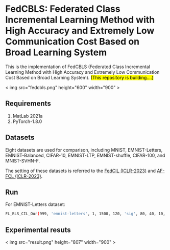 # FedCBLS: Federated Class Incremental Learning Method with High Accuracy and Extremely Low Communication Cost Based on Broad Learning System

This is the implementation of FedCBLS (Federated Class Incremental Learning Method with High Accuracy and Extremely Low Communication Cost Based on Broad Learning System). <mark>(This repository is building....)</mark>


< img src="fedcbls.png" height="600" width="900" >

## Requirements

1. MatLab 2021a
2. PyTorch-1.8.0

## Datasets
Eight datasets are used for comparison, including MNIST, EMNIST-Letters, EMNIST-Balanced, CIFAR-10, EMNIST-LTP, EMNIST-shuffle, CIFAR-100, and MNIST-SVHN-F.

The setting of these datasets is referred to the [FedCIL (ICLR-2023)](https://iclr.cc/virtual/2023/poster/11660) and [AF-FCL (ICLR-2023)](https://iclr.cc/virtual/2024/poster/18593).


## Run 

For EMNIST-Letters dataset:

```bash
FL_BLS_CIL_Our(999, 'emnist-letters', 1, 1500, 120, 'sig', 80, 40, 10, 0.01, 0.001, 10, 0.05, true, 1);
```

## Experimental resuts

< img src="result.png" height="807" width="900" >
